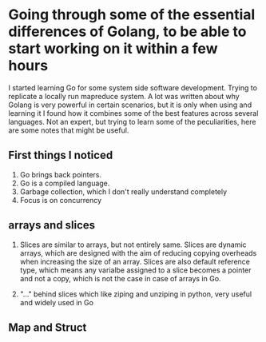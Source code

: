 # Going through some of the essential differences of Golang, to be able to start working on it within a few hours

I started learning Go for some system side software development. Trying to replicate a locally run mapreduce system. A lot was written about why Golang is very powerful in certain scenarios, but it is only when using and learning it I found how it combines some of the best features across several languages. Not an expert, but trying to learn some of the peculiarities, here are some notes that might be useful.

## First things I noticed

1. Go brings back pointers.
2. Go is a compiled language.
3. Garbage collection, which I don't really understand completely
4. Focus is on concurrency

## arrays and slices

1. Slices are similar to arrays, but not entirely same. Slices are dynamic arrays, which are designed with the aim of reducing copying overheads when increasing the size of an array. Slices are also default reference type, which means any varialbe assigned to a slice becomes a pointer and not a copy, which is not the case in case of arrays in Go. 

2. "..." behind slices which like ziping and unziping in python, very useful and widely used in Go


## Map and Struct

